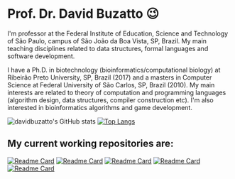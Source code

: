 # Prof. Dr. David Buzatto 😉

I'm professor at the Federal Institute of Education, Science and Technology of São Paulo, campus of São João da Boa Vista, SP, Brazil. My main teaching disciplines related to data structures, formal languages and software development.

I have a Ph.D. in biotechnology (bioinformatics/computational biology) at Ribeirão Preto University, SP, Brazil (2017) and a masters in Computer Science at Federal University of São Carlos, SP, Brazil (2010). My main interests are related to theory of computation and programming languages (algorithm design, data structures, compiler construction etc). I'm also interested in bioinformatics algorithms and game development.

![davidbuzatto's GitHub stats](https://github-readme-stats.vercel.app/api?username=davidbuzatto&show_icons=true&include_all_commits=true&theme=prussian)
[![Top Langs](https://github-readme-stats.vercel.app/api/top-langs/?username=davidbuzatto&langs_count=10&theme=prussian&layout=compact)](https://github.com/davidbuzatto?tab=repositories)

## My current working repositories are:

[![Readme Card](https://github-readme-stats.vercel.app/api/pin/?username=davidbuzatto&show_owner=true&show_icons=true&theme=prussian&repo=Livro-Desenvolvimento-de-Aplica-es-Web-em-Java)](https://github.com/davidbuzatto/Livro-Desenvolvimento-de-Aplica-es-Web-em-Java)
[![Readme Card](https://github-readme-stats.vercel.app/api/pin/?username=davidbuzatto&show_owner=true&show_icons=true&theme=prussian&repo=ComputerSupportedClassHelper)](https://github.com/davidbuzatto/ComputerSupportedClassHelper)
[![Readme Card](https://github-readme-stats.vercel.app/api/pin/?username=davidbuzatto&show_owner=true&show_icons=true&theme=prussian&repo=JustAnotherAutomatonSimulator)](https://github.com/davidbuzatto/JustAnotherAutomatonSimulator)
[![Readme Card](https://github-readme-stats.vercel.app/api/pin/?username=davidbuzatto&show_owner=true&show_icons=true&theme=prussian&repo=JJudge)](https://github.com/davidbuzatto/JJudge)
[![Readme Card](https://github-readme-stats.vercel.app/api/pin/?username=davidbuzatto&show_owner=true&show_icons=true&theme=prussian&repo=AlgoritmosEstruturasDeDados)](https://github.com/davidbuzatto/AlgoritmosEstruturasDeDados)
